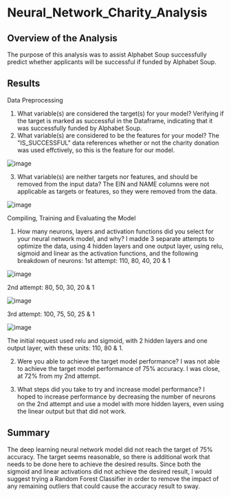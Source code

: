 # Neural_Network_Charity_Analysis

## Overview of the Analysis
The purpose of this analysis was to assist Alphabet Soup successfully predict whether applicants will be successful if funded by Alphabet Soup. 

## Results
Data Preprocessing
1. What variable(s) are considered the target(s) for your model?
Verifying if the target is marked as successful in the Dataframe, indicating that it was successfully funded by Alphabet Soup. 
2. What variable(s) are considered to be the features for your model?
The "IS_SUCCESSFUL" data references whether or not the charity donation was used effctively, so this is the feature for our model. 

![image](https://user-images.githubusercontent.com/115745142/224176579-8b013192-5928-41b3-b511-84765f406c6a.png)

3. What variable(s) are neither targets nor features, and should be removed from the input data?
The EIN and NAME columns were not applicable as targets or features, so they were removed from the data. 

![image](https://user-images.githubusercontent.com/115745142/224176815-264de0d5-e419-4141-8ba6-c7107ece337e.png)


Compiling, Training and Evaluating the Model
1. How many neurons, layers and activation functions did you select for your neural network model, and why?
I madde 3 separate attempts to optimize the data, using 4 hidden layers and one output layer, using relu, sigmoid and linear as the activation functions, and the following breakdown of neurons: 
1st attempt: 110, 80, 40, 20 & 1

![image](https://user-images.githubusercontent.com/115745142/224177828-c2ae50d5-cbbf-4de8-b019-752106558c85.png)


2nd attempt: 80, 50, 30, 20 & 1

![image](https://user-images.githubusercontent.com/115745142/224177860-927eec1b-32a1-40ca-90ca-83dc296ad79d.png)


3rd attempt: 100, 75, 50, 25 & 1

![image](https://user-images.githubusercontent.com/115745142/224177901-a87117fa-82ee-44c5-aad6-322fcaebcc73.png)


The initial request used relu and sigmoid, with 2 hidden layers and one output layer, with these units: 110, 80 & 1. 

2. Were you able to achieve the target model performance?
I was not able to achieve the target model performance of 75% accuracy. I was close, at 72% from my 2nd attempt. 

3. What steps did you take to try and increase model performance?
I hoped to increase performance by decreasing the number of neurons on the 2nd attempt and use a model with more hidden layers, even using the linear output but that did not work. 

## Summary
The deep learning neural network model did not reach the target of 75% accuracy. The target seems reasonable, so there is additional work that needs to be done here to achieve the desired results. 
Since both the sigmoid and linear activations did not achieve the desired result, I would suggest trying a Random Forest Classifier in order to remove the impact of any remaining outliers that could cause the accuracy result to sway. 
